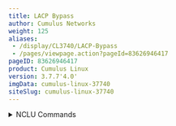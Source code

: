 ```yaml
---
title: LACP Bypass
author: Cumulus Networks
weight: 125
aliases:
 - /display/CL3740/LACP-Bypass
 - /pages/viewpage.action?pageId=83626946417
pageID: 83626946417
product: Cumulus Linux
version: 3.7.7'4.0'
imgData: cumulus-linux-37740
siteSlug: cumulus-linux-37740
---
```

<details>

On Cumulus Linux, *LACP Bypass* is a feature that allows a
[bond](/version/cumulus-linux-37740/Layer-2/Bonding---Link-Aggregation)
configured in 802.3ad mode to become active and forward traffic even
when there is no LACP partner. A typical use case for this feature is to
enable a host, withoutFor example, you can enable a host that
does not have the capability to run LACP, to PXE boot while
 connected to 
a switch on a bond configured in 802.3ad mode. OnceAfter the
 pre-boot 
process finishcompletes and the host is capable of running LACP, the
 normal 
802.3ad link aggregation operation takes over.

## <span>LACP Bypass All-active Mode</span>

WIn *all-active mode, w*hen a bond has multiple slave interfaces, each 
bond slave interface
 operates as an active link while the bond is in 
bypass mode. This is
known as *all-active mode*. This is useful during PXE boot of a server
 with multiple 
NICs, when the useryou cannot determine beforehand which port
 needs to be 
active.

Keep in the mind the following caveats with all-active mode:{{%notice note%}}

  - All-active mode is *not* supported on bonds that are *not* specified as
    as bridge ports on the switch.

  - Spanning tree protocol (STP) does not run on the individual bond
    slave interfaces when the
    LACP bond is in all-active mode.
    Therefore, o Only use all-active mode on
    host-facing LACP bonds.
    Cumulus Networks highly recommends you
    configure [STP BPDU
    guard](Spanning-Tree-and-Rapid-Spanning-Tree.html#src-83626896412_SpanningTreeandRapidSpanningTree-bpdu)
    alongtogether with all-active mode.

{{%notice note%}}

The following features are not supported:

  - priority mode

  - bond-lacp-bypass-period

  - bond-lacp-bypass-priority

  - bond-lacp-bypass-all-active

{{%/notice%}}

{{%notice note%}}

  - In an [MLAG
    deployment](/version/cumulus-linux-37740/Layer-2/Multi-Chassis-Link-Aggregation---MLAG)
    where bond slaves of a host are connected to two switches and the
    bond
 is in all-active mode, all the slaves of bond are active on
    both the
 primary and secondary MLAG nodes.

  - `priority mode`, `bond-lacp-bypass-period`,
    `bond-lacp-bypass-priority`, and `bond-lacp-bypass-all-active` are
    not supported.

{{%/notice%}}

## <span>Configure LACP Bypass</span>

To enable LACP bypass on the host-facing bond, set
`bond-lacp-bypass-allow` to *yes*.

{{%notice info has%}}

**Example VLAN-aware Bridge Mode Configuration**<summary>NCLU Commands </summary>

The following commands create a VLAN-aware bridge with LACP bypass
enabled:

    cumulus@switch:~$ net add bond bond1 bond slaves swp51s2,swp51s3
    cumulus@switch:~$ net add bond bond1 clag id 1
    cumulus@switch:~$ net add bond bond1 bond lacp-bypass-allow
    cumulus@switch:~$ net add bond bond1 stp bpduguard
    cumulus@switch:~$ net add bridge bridge ports bond1,bond2,bond3,bond4,peer5
    cumulus@switch:~$ net add bridge bridge vids 100-105
    cumulus@switch:~$ net pending
    cumulus@switch:~$ net commit

These commands create the following stanzas in
`<summary>Linux Commands </summary>

Edit the `/etc/network/interfaces` file to add the set
`bond-lacp-bypass-allow` to yes option. The following configuration
creates a VLAN-aware bridge with LACP bypass enabled:

    cumulus@switch:~$ sudo nano /etc/network/interfaces`:

    ...
    auto bond1
    iface bond1
        bond-lacp-bypass-allow yes
        bond-slaves swp51s2 swp51s3
        clag-id 1
        mstpctl-bpduguard yes
     
    ...
     
    auto bridge
    iface bridge
        bridge-ports bond1 bond2 bond3 bond4 peer5
        bridge-vids 100-105
        bridge-vlan-aware yes

{{%/notice%}}

You can    ...

Run the `ifreload -a` command to reload the configuration:

    cumulus@switch:~$ sudo ifreload -a

To check the status of the configuration by, running ` the following commands.

<summary>NCLU Commands </summary>

Run the`  net show
 interface <bond> ` command on the bond and its slave 
interfaces:

    cumulus@switch:~$ net show interface bond1
      
       Name   MAC               Speed   MTU   Mode
    -- ------ ----------------- ------- ----- ----------
    UP bond1  44:38:39:00:00:5b 1G      1500  Bond/Trunk
      
      
    Bond Details
    ------------------ -------------------------
    Bond Mode:         LACP
    Load Balancing:    Layer3+4
    Minimum Links:     1
    In CLAG:           CLAG Active
    LACP Sys Priority:
    LACP Rate:         Fast Timeout
    LACP Bypass:       LACP Bypass Not Supported
      
      
       Port       Speed     TX   RX   Err   Link Failures
    -- --------   ------- ---- ---- ----- ---------------
    UP swp51s2(P) 1G         0    0     0               0
    UP swp51s3(P) 1G         0    0     0               0
      
      
    All VLANs on L2 Port
    ----------------------
    100-105
      
      
    Untagged
    ----------
    1
      
      
    Vlans in disabled State
    -------------------------
    100-105
      
      
    LLDP
    --------   ---- ------------------
    swp51s2(P) ==== swp1(spine01)
    swp51s3(P) ==== swp1(spine02)

Use the `cat` command t<summary>Linux Commands </summary>

Run the `ip link show` command on the bond and its slave interfaces:

    cumulus@switch:~$ ip link show bond1
    164: bond1: <BROADCAST,MULTICAST,MASTER,UP,LOWER_UP> mtu 1500 qdisc noqueue master br0 state UP mode DORMANT group default 
        link/ether c4:54:44:f6:44:5a brd ff:ff:ff:ff:ff:ff
    cumulus@switch:~$ ip link show swp51s2
    55: swp51s2: <BROADCAST,MULTICAST,SLAVE,UP,LOWER_UP> mtu 1500 qdisc pfifo_fast master bond1 state UP mode DEFAULT group default qlen 1000
        link/ether c4:54:44:f6:44:5a brd ff:ff:ff:ff:ff:ff
    cumulus@switch:~$ ip link show swp52s3
    56: swp51s3: <BROADCAST,MULTICAST,SLAVE,UP,LOWER_UP> mtu 1500 qdisc pfifo_fast master bond1 state UP mode DEFAULT group default qlen 1000
        link/ether c4:54:44:f6:44:5a brd ff:ff:ff:ff:ff:ff

To verify that LACP bypass is enabled on a bond
 and its slave 
interfaces, use the `cat` command:

    cumulus@switch:~$ cat /sys/class/net/bond1/bonding/lacp_bypass 
    on 1
    cumulus@switch:~$ cat /sys/class/net/bond1/bonding/slaves
    swp51 swp52
    cumulus@switch:~$ cat /sys/class/net/swp52/bonding_slave/ad_rx_bypass 
    1
    cumulus@switch:~$ cat /sys/class/net/swp51/bonding_slave/ad_rx_bypass 
    1

## <span>Example LACP Bypass Configuration (Traditional Bridge Mode) </span>

The following configuration shows LACP bypass enabled for multiple
active interfaces (all-active mode) with a bridge in [traditional bridge
mode](/version/cumulus-linux-37740/Layer-2/Ethernet-Bridging---VLANs/Traditional-Bridge-Mode):

    ...
    auto bond1
    iface bond1 
        bond-slaves swp3 swp4
        bond-lacp-bypass-allow 1
     
    auto br0
    iface br0
        bridge-ports bond1 bond2 bond3 bond4 peer5
        mstpctl-bpduguard bond1=yes
    ...

<article id="html-search-results" class="ht-content" style="display: none;">

</article>

<footer id="ht-footer">

</footer>

</details>
<!--stackedit_data:
eyJoaXN0b3J5IjpbLTE3MDA4MDAxMjBdfQ==
-->